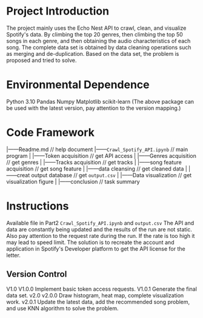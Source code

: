 # Project Introduction
The project mainly uses the Echo Nest API to crawl, clean, and visualize Spotify's data. 
By climbing the top 20 genres, then climbing the top 50 songs in each genre, and then obtaining the audio characteristics of each song. 
The complete data set is obtained by data cleaning operations such as merging and de-duplication. 
Based on the data set, the problem is proposed and tried to solve.


# Environmental Dependence
Python 3.10
Pandas
Numpy
Matplotlib
scikit-learn
(The above package can be used with the latest version, pay attention to the version mapping.)


# Code Framework
|——Readme.md                // help document
|——`Crawl_Spotify_API.ipynb`  // main program
| |——Token acquisition      // get API access
| |——Genres acquisition     // get genres
| |——Tracks acquisition     // get tracks
| |——song feature acquisition     // get song feature
| |——data cleansing         // get cleaned data
| |——creat output database  // get `output.csv`
| |——Data visualization     // get visualization figure
| |——conclusion             // task summary


# Instructions
Available file in Part2 `Crawl_Spotify_API.ipynb` and `output.csv`
The API and data are constantly being updated and the results of the run are not static. 
Also pay attention to the request rate during the run.
If the rate is too high it may lead to speed limit. 
The solution is to recreate the account and application in Spotify's Developer platform to get the API license for the letter.

## Version Control
V1.0 
  V1.0.0 Implement basic token access requests.
  V1.0.1 Generate the final data set.
v2.0 
  v2.0.0 Draw histogram, heat map, complete visualization work.
  v2.0.1 Update the latest data, add the recommended song problem, and use KNN algorithm to solve the problem.

